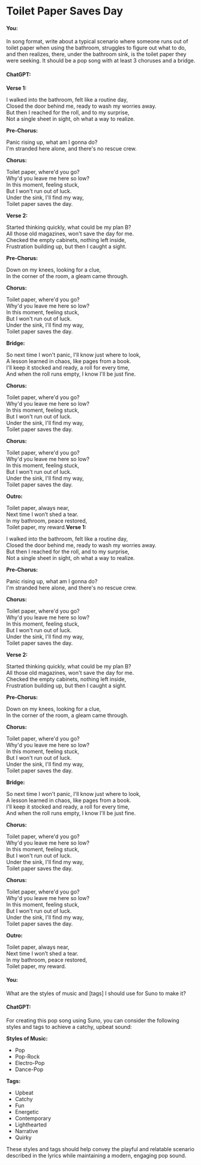 # Toilet Paper Saves Day

#### You:
In song format, write about a typical scenario where someone runs out of toilet paper when using the bathroom, struggles to figure out what to do, and then realizes, there, under the bathroom sink, is the toilet paper they were seeking. It should be a pop song with at least 3 choruses and a bridge. 

#### ChatGPT:
**Verse 1:**

I walked into the bathroom, felt like a routine day,\
Closed the door behind me, ready to wash my worries away.\
But then I reached for the roll, and to my surprise,\
Not a single sheet in sight, oh what a way to realize.

**Pre-Chorus:**

Panic rising up, what am I gonna do?\
I'm stranded here alone, and there's no rescue crew.

**Chorus:**

Toilet paper, where'd you go?\
Why'd you leave me here so low?\
In this moment, feeling stuck,\
But I won't run out of luck.\
Under the sink, I'll find my way,\
Toilet paper saves the day.

**Verse 2:**

Started thinking quickly, what could be my plan B?\
All those old magazines, won't save the day for me.\
Checked the empty cabinets, nothing left inside,\
Frustration building up, but then I caught a sight.

**Pre-Chorus:**

Down on my knees, looking for a clue,\
In the corner of the room, a gleam came through.

**Chorus:**

Toilet paper, where'd you go?\
Why'd you leave me here so low?\
In this moment, feeling stuck,\
But I won't run out of luck.\
Under the sink, I'll find my way,\
Toilet paper saves the day.

**Bridge:**

So next time I won't panic, I'll know just where to look,\
A lesson learned in chaos, like pages from a book.\
I'll keep it stocked and ready, a roll for every time,\
And when the roll runs empty, I know I'll be just fine.

**Chorus:**

Toilet paper, where'd you go?\
Why'd you leave me here so low?\
In this moment, feeling stuck,\
But I won't run out of luck.\
Under the sink, I'll find my way,\
Toilet paper saves the day.

**Chorus:**

Toilet paper, where'd you go?\
Why'd you leave me here so low?\
In this moment, feeling stuck,\
But I won't run out of luck.\
Under the sink, I'll find my way,\
Toilet paper saves the day.

**Outro:**

Toilet paper, always near,\
Next time I won’t shed a tear.\
In my bathroom, peace restored,\
Toilet paper, my reward.**Verse 1:**

I walked into the bathroom, felt like a routine day,\
Closed the door behind me, ready to wash my worries away.\
But then I reached for the roll, and to my surprise,\
Not a single sheet in sight, oh what a way to realize.

**Pre-Chorus:**

Panic rising up, what am I gonna do?\
I'm stranded here alone, and there's no rescue crew.

**Chorus:**

Toilet paper, where'd you go?\
Why'd you leave me here so low?\
In this moment, feeling stuck,\
But I won't run out of luck.\
Under the sink, I'll find my way,\
Toilet paper saves the day.

**Verse 2:**

Started thinking quickly, what could be my plan B?\
All those old magazines, won't save the day for me.\
Checked the empty cabinets, nothing left inside,\
Frustration building up, but then I caught a sight.

**Pre-Chorus:**

Down on my knees, looking for a clue,\
In the corner of the room, a gleam came through.

**Chorus:**

Toilet paper, where'd you go?\
Why'd you leave me here so low?\
In this moment, feeling stuck,\
But I won't run out of luck.\
Under the sink, I'll find my way,\
Toilet paper saves the day.

**Bridge:**

So next time I won't panic, I'll know just where to look,\
A lesson learned in chaos, like pages from a book.\
I'll keep it stocked and ready, a roll for every time,\
And when the roll runs empty, I know I'll be just fine.

**Chorus:**

Toilet paper, where'd you go?\
Why'd you leave me here so low?\
In this moment, feeling stuck,\
But I won't run out of luck.\
Under the sink, I'll find my way,\
Toilet paper saves the day.

**Chorus:**

Toilet paper, where'd you go?\
Why'd you leave me here so low?\
In this moment, feeling stuck,\
But I won't run out of luck.\
Under the sink, I'll find my way,\
Toilet paper saves the day.

**Outro:**

Toilet paper, always near,\
Next time I won’t shed a tear.\
In my bathroom, peace restored,\
Toilet paper, my reward.


#### You:
What are the styles of music and [tags] I should use for Suno to make it? 

#### ChatGPT:
For creating this pop song using Suno, you can consider the following styles and tags to achieve a catchy, upbeat sound:

**Styles of Music:**

- Pop
- Pop-Rock
- Electro-Pop
- Dance-Pop

**Tags:**

- Upbeat
- Catchy
- Fun
- Energetic
- Contemporary
- Lighthearted
- Narrative
- Quirky

These styles and tags should help convey the playful and relatable scenario described in the lyrics while maintaining a modern, engaging pop sound.
